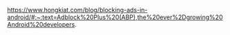 https://www.hongkiat.com/blog/blocking-ads-in-android/#:~:text=Adblock%20Plus%20(ABP),the%20ever%2Dgrowing%20Android%20developers.
